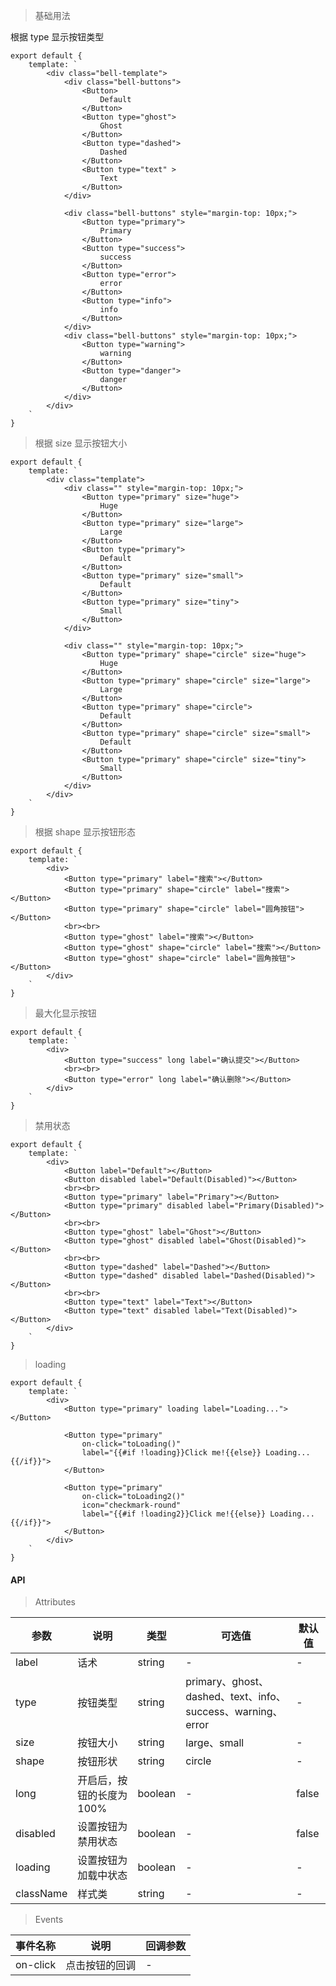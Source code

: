 > 基础用法

根据 type 显示按钮类型

    export default {
        template: `
            <div class="bell-template">
                <div class="bell-buttons">
                    <Button>
                        Default
                    </Button>
                    <Button type="ghost">
                        Ghost
                    </Button>
                    <Button type="dashed">
                        Dashed
                    </Button>
                    <Button type="text" >
                        Text
                    </Button>
                </div>

                <div class="bell-buttons" style="margin-top: 10px;">
                    <Button type="primary">
                        Primary
                    </Button>
                    <Button type="success">
                        success
                    </Button>
                    <Button type="error">
                        error
                    </Button>
                    <Button type="info">
                        info
                    </Button>
                </div>
                <div class="bell-buttons" style="margin-top: 10px;">
                    <Button type="warning">
                        warning
                    </Button>
                    <Button type="danger">
                        danger
                    </Button>
                </div>
            </div>
        `
    }

> 根据 size 显示按钮大小

    export default {
        template: `
            <div class="template">
                <div class="" style="margin-top: 10px;">
                    <Button type="primary" size="huge">
                        Huge
                    </Button>
                    <Button type="primary" size="large">
                        Large
                    </Button>
                    <Button type="primary">
                        Default
                    </Button>
                    <Button type="primary" size="small">
                        Default
                    </Button>
                    <Button type="primary" size="tiny">
                        Small
                    </Button>
                </div>

                <div class="" style="margin-top: 10px;">
                    <Button type="primary" shape="circle" size="huge">
                        Huge
                    </Button>
                    <Button type="primary" shape="circle" size="large">
                        Large
                    </Button>
                    <Button type="primary" shape="circle">
                        Default
                    </Button>
                    <Button type="primary" shape="circle" size="small">
                        Default
                    </Button>
                    <Button type="primary" shape="circle" size="tiny">
                        Small
                    </Button>
                </div>
            </div>
        `
    }

> 根据 shape 显示按钮形态

    export default {
        template: `
            <div>
                <Button type="primary" label="搜索"></Button>
                <Button type="primary" shape="circle" label="搜索"></Button>
                <Button type="primary" shape="circle" label="圆角按钮"></Button>
                <br><br>
                <Button type="ghost" label="搜索"></Button>
                <Button type="ghost" shape="circle" label="搜索"></Button>
                <Button type="ghost" shape="circle" label="圆角按钮"></Button>
            </div>
        `
    }

> 最大化显示按钮

    export default {
        template: `
            <div>
                <Button type="success" long label="确认提交"></Button>
                <br><br>
                <Button type="error" long label="确认删除"></Button>
            </div>
        `
    }

> 禁用状态

    export default {
        template: `
            <div>
                <Button label="Default"></Button>
                <Button disabled label="Default(Disabled)"></Button>
                <br><br>
                <Button type="primary" label="Primary"></Button>
                <Button type="primary" disabled label="Primary(Disabled)"></Button>
                <br><br>
                <Button type="ghost" label="Ghost"></Button>
                <Button type="ghost" disabled label="Ghost(Disabled)"></Button>
                <br><br>
                <Button type="dashed" label="Dashed"></Button>
                <Button type="dashed" disabled label="Dashed(Disabled)"></Button>
                <br><br>
                <Button type="text" label="Text"></Button>
                <Button type="text" disabled label="Text(Disabled)"></Button>
            </div>
        `
    }

> loading

    export default {
        template: `
            <div>
                <Button type="primary" loading label="Loading..."></Button>

                <Button type="primary"
                    on-click="toLoading()"
                    label="{{#if !loading}}Click me!{{else}} Loading...{{/if}}">
                </Button>

                <Button type="primary"
                    on-click="toLoading2()"
                    icon="checkmark-round"
                    label="{{#if !loading2}}Click me!{{else}} Loading...{{/if}}">
                </Button>
            </div>
        `
    }

#### API

> Attributes

参数 | 说明 | 类型 | 可选值 | 默认值
---|---|---|---|---
label | 话术 | string | - | -
type | 按钮类型 | string | primary、ghost、dashed、text、info、success、warning、error | -
size | 按钮大小 | string | large、small | -
shape | 按钮形状 | string | circle | -
long | 开启后，按钮的长度为 100% | boolean | - | false
disabled | 设置按钮为禁用状态 | boolean | - | false
loading | 设置按钮为加载中状态 | boolean | - | -
className | 样式类 | string | - | -

> Events

事件名称 | 说明 | 回调参数
---|---|---
on-click | 点击按钮的回调 | -